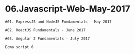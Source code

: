 # 06.Javascript-Web-May-2017
  
    #01. ExpressJS and NodeJS Fundamentals - May 2017

    #02. ReactJS Fundamentals - June 2017

    #03. Angular 2 Fundamentals - July 2017

    Ecma script 6
